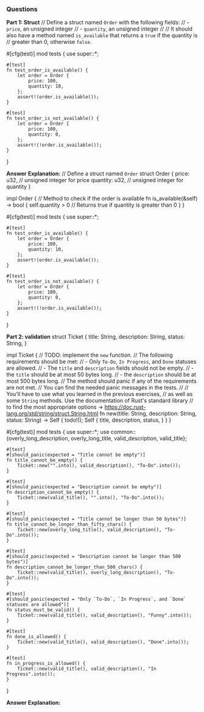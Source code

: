 ### **Questions**
**Part 1: Struct**
// Define a struct named `Order` with the following fields:
// - `price`, an unsigned integer
// - `quantity`, an unsigned integer
//
// It should also have a method named `is_available` that returns a `true` if the quantity is
// greater than 0, otherwise `false`.

#[cfg(test)]
mod tests {
    use super::*;

    #[test]
    fn test_order_is_available() {
        let order = Order {
            price: 100,
            quantity: 10,
        };
        assert!(order.is_available());
    }

    #[test]
    fn test_order_is_not_available() {
        let order = Order {
            price: 100,
            quantity: 0,
        };
        assert!(!order.is_available());
    }
}

**Answer**
**Explanation:** 
// Define a struct named `Order`
struct Order {
    price: u32,     // unsigned integer for price
    quantity: u32,  // unsigned integer for quantity
}

impl Order {
    // Method to check if the order is available
    fn is_available(&self) -> bool {
        self.quantity > 0  // Returns true if quantity is greater than 0
    }
}

#[cfg(test)]
mod tests {
    use super::*;

    #[test]
    fn test_order_is_available() {
        let order = Order {
            price: 100,
            quantity: 10,
        };
        assert!(order.is_available());
    }

    #[test]
    fn test_order_is_not_available() {
        let order = Order {
            price: 100,
            quantity: 0,
        };
        assert!(!order.is_available());
    }
}

**Part 2: validation**
struct Ticket {
    title: String,
    description: String,
    status: String,
}

impl Ticket {
    // TODO: implement the `new` function.
    //  The following requirements should be met:
    //   - Only `To-Do`, `In Progress`, and `Done` statuses are allowed.
    //   - The `title` and `description` fields should not be empty.
    //   - the `title` should be at most 50 bytes long.
    //   - the `description` should be at most 500 bytes long.
    //  The method should panic if any of the requirements are not met.
    //  You can find the needed panic messages in the tests.
    //
    // You'll have to use what you learned in the previous exercises,
    // as well as some `String` methods. Use the documentation of Rust's standard library
    // to find the most appropriate options -> https://doc.rust-lang.org/std/string/struct.String.html
    fn new(title: String, description: String, status: String) -> Self {
        todo!();
        Self {
            title,
            description,
            status,
        }
    }
}

#[cfg(test)]
mod tests {
    use super::*;
    use common::{overly_long_description, overly_long_title, valid_description, valid_title};

    #[test]
    #[should_panic(expected = "Title cannot be empty")]
    fn title_cannot_be_empty() {
        Ticket::new("".into(), valid_description(), "To-Do".into());
    }

    #[test]
    #[should_panic(expected = "Description cannot be empty")]
    fn description_cannot_be_empty() {
        Ticket::new(valid_title(), "".into(), "To-Do".into());
    }

    #[test]
    #[should_panic(expected = "Title cannot be longer than 50 bytes")]
    fn title_cannot_be_longer_than_fifty_chars() {
        Ticket::new(overly_long_title(), valid_description(), "To-Do".into());
    }

    #[test]
    #[should_panic(expected = "Description cannot be longer than 500 bytes")]
    fn description_cannot_be_longer_than_500_chars() {
        Ticket::new(valid_title(), overly_long_description(), "To-Do".into());
    }

    #[test]
    #[should_panic(expected = "Only `To-Do`, `In Progress`, and `Done` statuses are allowed")]
    fn status_must_be_valid() {
        Ticket::new(valid_title(), valid_description(), "Funny".into());
    }

    #[test]
    fn done_is_allowed() {
        Ticket::new(valid_title(), valid_description(), "Done".into());
    }

    #[test]
    fn in_progress_is_allowed() {
        Ticket::new(valid_title(), valid_description(), "In Progress".into());
    }
}

**Answer**
**Explanation:** 
